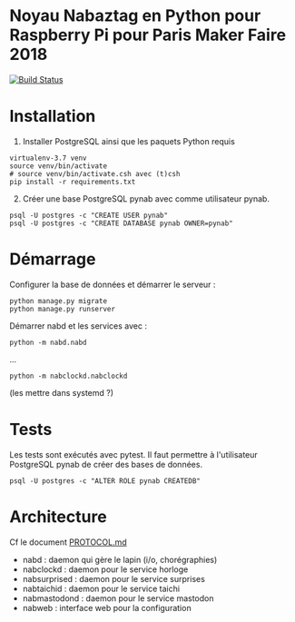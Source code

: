 # Noyau Nabaztag en Python pour Raspberry Pi pour Paris Maker Faire 2018

[![Build Status](https://travis-ci.org/nabaztag2018/pynab.svg?branch=master)](https://travis-ci.org/nabaztag2018/pynab)

# Installation

1. Installer PostgreSQL ainsi que les paquets Python requis

```
virtualenv-3.7 venv
source venv/bin/activate
# source venv/bin/activate.csh avec (t)csh
pip install -r requirements.txt
```

2. Créer une base PostgreSQL pynab avec comme utilisateur pynab.

```
psql -U postgres -c "CREATE USER pynab"
psql -U postgres -c "CREATE DATABASE pynab OWNER=pynab"
```

# Démarrage

Configurer la base de données et démarrer le serveur :
```
python manage.py migrate
python manage.py runserver
```

Démarrer nabd et les services avec :
```
python -m nabd.nabd
```
...
```
python -m nabclockd.nabclockd
```

(les mettre dans systemd ?)

# Tests

Les tests sont exécutés avec pytest.
Il faut permettre à l'utilisateur PostgreSQL pynab de créer des bases de données.

```
psql -U postgres -c "ALTER ROLE pynab CREATEDB"
```

# Architecture

Cf le document [PROTOCOL.md](PROTOCOL.md)

- nabd : daemon qui gère le lapin (i/o, chorégraphies)
- nabclockd : daemon pour le service horloge
- nabsurprised : daemon pour le service surprises
- nabtaichid : daemon pour le service taichi
- nabmastodond : daemon pour le service mastodon
- nabweb : interface web pour la configuration
